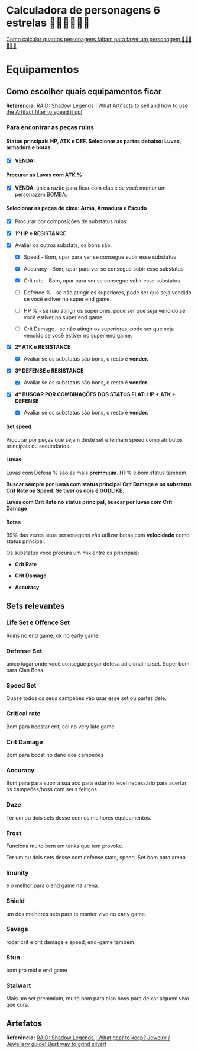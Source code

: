 # Calculadora de personagens 6 estrelas 🌟🌟🌟🌟🌟🌟 

 

[Como calcular quantos personagens faltam para fazer um personagem 🌟🌟🌟🌟🌟🌟](https://raidshadowlegendsbuild.com/6-star-calculator/)

 

# Equipamentos

 

## Como escolher quais equipamentos ficar

 

**Referência:** [RAID: Shadow Legends | What Artifacts to sell and how to use the Artifact filter to speed it up!](https://youtu.be/qEEPiLV9rak)

 

### Para encontrar as peças ruins

 

#### Status principais HP, ATK e DEF. Selecionar as partes debaixo: Luvas, armadura e botas

 

- [x] **VENDA**!

 

#### Procurar as Luvas com ATK %

 

- [x] **VENDA**, única razão para ficar com elas é se você montar um personazem BOMBA.

 

#### Selecionar as peças de cima: Arma, Armadura e Escudo

 

- [x] Procurar por composições de substatus ruins:

- [x] **1º HP e RESISTANCE**

- [x] Avaliar os outros substats, os bons são:

  - [x] Speed - Bom, upar para ver se consegue subir esse substatus

  - [x] Accuracy - Bom, upar para ver se consegue subir esse substatus

  - [x] Crit rate - Bom, upar para ver se consegue subir esse substatus

  - [ ] Defence % - se não atingir os superiores, pode ser que seja vendido se você estiver no super end game.

  - [ ] HP % - se não atingir os superiores, pode ser que seja vendido se você estiver no super end game.

  - [ ] Crit Damage - se não atingir os superiores, pode ser que seja vendido se você estiver no super end game.

- [x] **2º ATK e RESISTANCE**

  - [x] Avaliar se os substatus são bons, o resto é **vender.**

- [x] **3º DEFENSE e RESISTANCE**

  - [x] Avaliar se os substatus são bons, o resto é **vender.**

- [x] **4º BUSCAR POR COMBINAÇÕES DOS STATUS FLAT: HP + ATK + DEFENSE**

  - [x] Avaliar se os substatus são bons, o resto é **vender.** 

 

#### Set speed

 

  Procurar por peças que sejam deste set e tenham speed como atributos principais ou secundários.

 

#### Luvas:

 

Luvas com Defesa % são as mais **premmium**. HP% é bom status também.

 

  **Buscar sempre por luvas com status principal Crit Damage e os substatus Crit Rate ou Speed. Se tiver os dois é GODLIKE.**

 

  **Luvas com Crit Rate no status principal, buscar por luvas com Crit Damage**

 

#### Botas

 

99% das vezes seus personagens vão utilizar botas com **velocidade** como status principal.

 

Os substatus você procura um mix entre os principais:

  - **Crit Rate**

  - **Crit Damage**

  - **Accuracy**

 

## Sets relevantes

 

### Life Set e Offence Set

  Ruins no end game, ok no early game

 

### Defense Set

 

único lugar onde você consegue pegar defesa adicional no set. Super bom para Clan Boss.

 

### Speed Set

 

Quase todos os seus campeões vão usar esse set ou partes dele.

 

### Critical rate

 

Bom para boostar crit, cai no very late game.

 

### Crit Damage

 

Bom para boost no dano dos campeões

 

### Accuracy

 

Bom para para subir a sua acc para estar no level necessário para acertar os campeões/boss com seus feitiços.

 

### Daze

 

Ter um ou dois sets desse com os melhores equipamentos.

 

### Frost

 

Funciona muito bem em tanks que tem provoke.

 

Ter um ou dois sets desse com defense stats, speed. Set bom para arena

 

### Imunity

é o melhor para o end game na arena.

 

### Shield

 

um dos melhores sets para te manter vivo no early game.

 

### Savage

 

rodar crit e crit damage e speed, end-game também.

 

### Stun

 

bom pro mid e end game

 

### Stalwart

 

Mais um set premmium, muito bom para clan boss para deixar alguem vivo que cura.




## Artefatos

 

  **Referência:** [RAID: Shadow Legends | What gear to keep? Jewelry / Jewellery guide! Best way to grind silver!](https://youtu.be/Pg8l9XtSyyI)

 